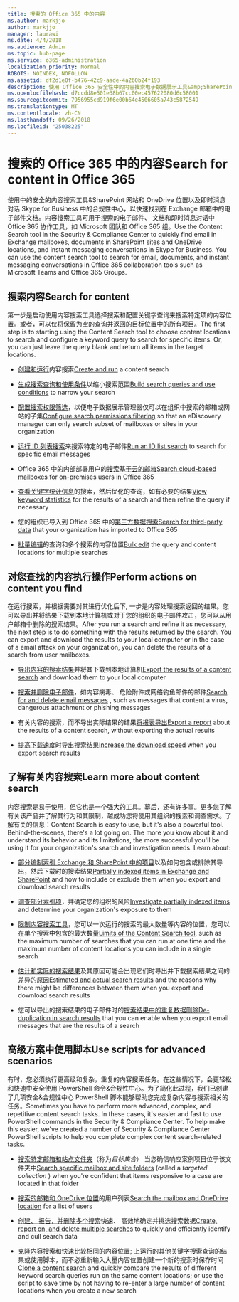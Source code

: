 ```yaml
---
title: 搜索的 Office 365 中的内容
ms.author: markjjo
author: markjjo
manager: laurawi
ms.date: 4/4/2018
ms.audience: Admin
ms.topic: hub-page
ms.service: o365-administration
localization_priority: Normal
ROBOTS: NOINDEX, NOFOLLOW
ms.assetid: df2d1e0f-b476-42c9-aade-4a260b24f193
description: 使用 Office 365 安全性中的内容搜索电子数据展示工具&amp;SharePoint 网站和 OneDrive 位置以及即时消息对话 Skype for Business 中的合规性中心，以快速找到在 Exchange 邮箱中的电子邮件文档。
ms.openlocfilehash: d7ccdd8e501e38b67cc00ec457622080d6c58001
ms.sourcegitcommit: 7956955cd919f6e00b64e4506605a743c5872549
ms.translationtype: MT
ms.contentlocale: zh-CN
ms.lasthandoff: 09/26/2018
ms.locfileid: "25038225"
---
```

# <a name="search-for-content-in-office-365"></a><span data-ttu-id="7f030-103">搜索的 Office 365 中的内容</span><span class="sxs-lookup"><span data-stu-id="7f030-103">Search for content in Office 365</span></span>

<span data-ttu-id="7f030-p101">使用中的安全的内容搜索工具&amp;SharePoint 网站和 OneDrive 位置以及即时消息对话 Skype for Business 中的合规性中心，以快速找到在 Exchange 邮箱中的电子邮件文档。内容搜索工具可用于搜索的电子邮件、 文档和即时消息对话中 Office 365 协作工具，如 Microsoft 团队和 Office 365 组。</span><span class="sxs-lookup"><span data-stu-id="7f030-p101">Use the Content Search tool in the Security &amp; Compliance Center to quickly find email in Exchange mailboxes, documents in SharePoint sites and OneDrive locations, and instant messaging conversations in Skype for Business. You can use the content search tool to search for email, documents, and instant messaging conversations in Office 365 collaboration tools such as Microsoft Teams and Office 365 Groups.</span></span>
  
## <a name="search-for-content"></a><span data-ttu-id="7f030-106">搜索内容</span><span class="sxs-lookup"><span data-stu-id="7f030-106">Search for content</span></span>

<span data-ttu-id="7f030-p102">第一步是启动使用内容搜索工具选择搜索和配置关键字查询来搜索特定项的内容位置。或者，可以仅将保留为空的查询并返回的目标位置中的所有项目。</span><span class="sxs-lookup"><span data-stu-id="7f030-p102">The first step is to starting using the Content Search tool to choose content locations to search and configure a keyword query to search for specific items. Or, you can just leave the query blank and return all items in the target locations.</span></span>
  
- <span data-ttu-id="7f030-109">[创建和运行](content-search.md)内容搜索</span><span class="sxs-lookup"><span data-stu-id="7f030-109">[Create and run](content-search.md) a content search</span></span> 
    
- <span data-ttu-id="7f030-110">[生成搜索查询和使用条件](keyword-queries-and-search-conditions.md)以缩小搜索范围</span><span class="sxs-lookup"><span data-stu-id="7f030-110">[Build search queries and use conditions](keyword-queries-and-search-conditions.md) to narrow your search</span></span> 
    
- <span data-ttu-id="7f030-111">[配置搜索权限筛选](permissions-filtering-for-content-search.md)，以便电子数据展示管理器仅可以在组织中搜索的邮箱或网站的子集</span><span class="sxs-lookup"><span data-stu-id="7f030-111">[Configure search permissions filtering](permissions-filtering-for-content-search.md) so that an eDiscovery manager can only search subset of mailboxes or sites in your organization</span></span> 
    
- <span data-ttu-id="7f030-112">[运行 ID 列表搜索](csv-file-for-an-id-list-content-search.md)来搜索特定的电子邮件</span><span class="sxs-lookup"><span data-stu-id="7f030-112">[Run an ID list search](csv-file-for-an-id-list-content-search.md) to search for specific email messages</span></span> 
    
- <span data-ttu-id="7f030-113">Office 365 中的内部部署用户的[搜索基于云的邮箱](search-cloud-based-mailboxes-for-on-premises-users.md)</span><span class="sxs-lookup"><span data-stu-id="7f030-113">[Search cloud-based mailboxes ](search-cloud-based-mailboxes-for-on-premises-users.md) for on-premises users in Office 365</span></span>

- <span data-ttu-id="7f030-114">[查看关键字统计信息](view-keyword-statistics-for-content-search.md)的搜索，然后优化的查询，如有必要的结果</span><span class="sxs-lookup"><span data-stu-id="7f030-114">[View keyword statistics](view-keyword-statistics-for-content-search.md) for the results of a search and then refine the query if necessary</span></span> 
    
- <span data-ttu-id="7f030-115">您的组织已导入到 Office 365 中的[第三方数据搜索](use-content-search-to-search-third-party-data-that-was-imported.md)</span><span class="sxs-lookup"><span data-stu-id="7f030-115">[Search for third-party data](use-content-search-to-search-third-party-data-that-was-imported.md) that your organization has imported to Office 365</span></span> 
    
- <span data-ttu-id="7f030-116">[批量编辑](bulk-edit-content-searches.md)的查询和多个搜索的内容位置</span><span class="sxs-lookup"><span data-stu-id="7f030-116">[Bulk edit](bulk-edit-content-searches.md) the query and content locations for multiple searches</span></span> 
    
## <a name="perform-actions-on-content-you-find"></a><span data-ttu-id="7f030-117">对您查找的内容执行操作</span><span class="sxs-lookup"><span data-stu-id="7f030-117">Perform actions on content you find</span></span>

<span data-ttu-id="7f030-p103">在运行搜索，并根据需要对其进行优化后下, 一步是内容处理搜索返回的结果。您可以导出并将结果下载到本地计算机或对于您的组织的电子邮件攻击，您可以从用户邮箱中删除的搜索结果。</span><span class="sxs-lookup"><span data-stu-id="7f030-p103">After you run a search and refine it as necessary, the next step is to do something with the results returned by the search. You can export and download the results to your local computer or in the case of a email attack on your organization, you can delete the results of a search from user mailboxes.</span></span>
  
- <span data-ttu-id="7f030-120">[导出内容的搜索结果](export-search-results.md)并将其下载到本地计算机</span><span class="sxs-lookup"><span data-stu-id="7f030-120">[Export the results of a content search](export-search-results.md) and download them to your local computer</span></span> 
    
- <span data-ttu-id="7f030-121">[搜索并删除电子邮件](search-for-and-delete-messages-in-your-organization.md)，如内容病毒、 危险附件或网络钓鱼邮件的邮件</span><span class="sxs-lookup"><span data-stu-id="7f030-121">[Search for and delete email messages](search-for-and-delete-messages-in-your-organization.md) , such as messages that content a virus, dangerous attachment or phishing messages</span></span> 
    
- <span data-ttu-id="7f030-122">有关内容的搜索，而不导出实际结果的结果[将报表导出](export-a-content-search-report.md)</span><span class="sxs-lookup"><span data-stu-id="7f030-122">[Export a report](export-a-content-search-report.md) about the results of a content search, without exporting the actual results</span></span> 
    
- <span data-ttu-id="7f030-123">[提高下载速度](increase-download-speeds-when-exporting-ediscovery-results.md)时导出搜索结果</span><span class="sxs-lookup"><span data-stu-id="7f030-123">[Increase the download speed](increase-download-speeds-when-exporting-ediscovery-results.md) when you export search results</span></span> 
    
## <a name="learn-more-about-content-search"></a><span data-ttu-id="7f030-124">了解有关内容搜索</span><span class="sxs-lookup"><span data-stu-id="7f030-124">Learn more about content search</span></span>

<span data-ttu-id="7f030-p104">内容搜索是易于使用，但它也是一个强大的工具。幕后，还有许多事。更多您了解有关该产品并了解其行为和其限制，越成功您将使用其组织的搜索和调查需求。了解有关的信息：</span><span class="sxs-lookup"><span data-stu-id="7f030-p104">Content Search is easy to use, but it's also a powerful tool. Behind-the-scenes, there's a lot going on. The more you know about it and understand its behavior and its limitations, the more successful you'll be using it for your organization's search and investigation needs. Learn about:</span></span>
  
- <span data-ttu-id="7f030-129">[部分编制索引 Exchange 和 SharePoint 中的项目](partially-indexed-items-in-content-search.md)以及如何包含或排除其导出，然后下载时的搜索结果</span><span class="sxs-lookup"><span data-stu-id="7f030-129">[Partially indexed items in Exchange and SharePoint](partially-indexed-items-in-content-search.md) and how to include or exclude them when you export and download search results</span></span> 
    
- <span data-ttu-id="7f030-130">[调查部分索引项](investigating-partially-indexed-items-in-ediscovery.md)，并确定您的组织的风险</span><span class="sxs-lookup"><span data-stu-id="7f030-130">[Investigate partially indexed items](investigating-partially-indexed-items-in-ediscovery.md) and determine your organization's exposure to them</span></span> 
    
- <span data-ttu-id="7f030-131">[限制内容搜索工具](limits-for-content-search.md)，您可以一次运行的搜索的最大数量等内容的位置，您可以在单个搜索中包含的最大数量</span><span class="sxs-lookup"><span data-stu-id="7f030-131">[Limits of the Content Search tool](limits-for-content-search.md), such as the maximum number of searches that you can run at one time and the maximum number of content locations you can include in a single search</span></span> 
    
- <span data-ttu-id="7f030-132">[估计和实际的搜索结果](differences-between-estimated-and-actual-ediscovery-search-results.md)及其原因可能会出现它们时导出并下载搜索结果之间的差异的原因</span><span class="sxs-lookup"><span data-stu-id="7f030-132">[Estimated and actual search results](differences-between-estimated-and-actual-ediscovery-search-results.md) and the reasons why there might be differences between them when you export and download search results</span></span> 
    
- <span data-ttu-id="7f030-133">您可以导出的搜索结果的电子邮件时的[搜索结果中的重复数据删除](de-duplication-in-ediscovery-search-results.md)</span><span class="sxs-lookup"><span data-stu-id="7f030-133">[De-duplication in search results](de-duplication-in-ediscovery-search-results.md) that you can enable when you export email messages that are the results of a search</span></span> 
    
## <a name="use-scripts-for-advanced-scenarios"></a><span data-ttu-id="7f030-134">高级方案中使用脚本</span><span class="sxs-lookup"><span data-stu-id="7f030-134">Use scripts for advanced scenarios</span></span>

<span data-ttu-id="7f030-p105">有时，您必须执行更高级和复杂，重复的内容搜索任务。在这些情况下，会更轻松和快速中安全使用 PowerShell 命令&amp;合规性中心。为了简化此过程，我们已创建了几项安全&amp;合规性中心 PowerShell 脚本能够帮助您完成复杂内容与搜索相关的任务。</span><span class="sxs-lookup"><span data-stu-id="7f030-p105">Sometimes you have to perform more advanced, complex, and repetitive content search tasks. In these cases, it's easier and fast to use PowerShell commands in the Security &amp; Compliance Center. To help make this easier, we've created a number of Security &amp; Compliance Center PowerShell scripts to help you complete complex content search-related tasks.</span></span>
  
- <span data-ttu-id="7f030-138">[搜索特定邮箱和站点文件夹](use-content-search-for-targeted-collections.md)（称为*目标集合*） 当您确信响应案例项目位于该文件夹中</span><span class="sxs-lookup"><span data-stu-id="7f030-138">[Search specific mailbox and site folders](use-content-search-for-targeted-collections.md) (called a  *targeted collection*  ) when you're confident that items responsive to a case are located in that folder</span></span> 
    
- <span data-ttu-id="7f030-139">[搜索的邮箱和 OneDrive 位置](search-the-mailbox-and-onedrive-for-business-for-a-list-of-users.md)的用户列表</span><span class="sxs-lookup"><span data-stu-id="7f030-139">[Search the mailbox and OneDrive location](search-the-mailbox-and-onedrive-for-business-for-a-list-of-users.md) for a list of users</span></span> 
    
- <span data-ttu-id="7f030-140">[创建、 报告，并删除多个搜索](create-report-on-and-delete-multiple-content-searches.md)快速、 高效地确定并挑选搜索数据</span><span class="sxs-lookup"><span data-stu-id="7f030-140">[Create, report on, and delete multiple searches](create-report-on-and-delete-multiple-content-searches.md) to quickly and efficiently identify and cull search data</span></span> 
    
- <span data-ttu-id="7f030-141">[克隆内容搜索](clone-a-content-search.md)和快速比较相同的内容位置; 上运行的其他关键字搜索查询的结果或使用脚本，而不必重新输入大量内容位置创建一个新的搜索时保存时间</span><span class="sxs-lookup"><span data-stu-id="7f030-141">[Clone a content search](clone-a-content-search.md) and quickly compare the results of different keyword search queries run on the same content locations; or use the script to save time by not having to re-enter a large number of content locations when you create a new search</span></span> 
    

